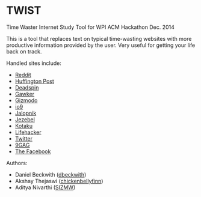 TWIST
=====

Time Waster Internet Study Tool for WPI ACM Hackathon Dec. 2014

This is a tool that replaces text on typical time-wasting websites with more productive information provided by the user. Very useful for getting your life back on track.

Handled sites include:
* [Reddit](http://www.reddit.com)
* [Huffington Post](http://www.huffingtonpost.com/)
* [Deadspin](http://www.deadspin.com/)
* [Gawker](http://www.gawker.com/)
* [Gizmodo](http://www.gizmodo.com/)
* [io9](http://io9.com/)
* [Jalopnik](http://www.jalopnik.com/)
* [Jezebel](http://www.jezebel.com/)
* [Kotaku](http://www.kotaku.com/)
* [Lifehacker](http://www.lifehacker.com/)
* [Twitter](http://www.twitter.com/)
* [9GAG](http://www.9gag.com/)
* [The Facebook](http://www.facebook.com/)

Authors:
* Daniel Beckwith ([dbeckwith](http://github.com/dbeckwith))
* Akshay Thejaswi ([chickenbellyfinn](http://github.com/chickenbellyfinn))
* Aditya Nivarthi ([SIZMW](http://github.com/SIZMW))

